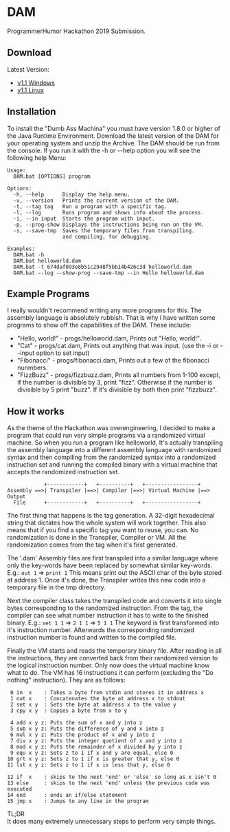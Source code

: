 # DAM
ProgrammerHumor Hackathon 2019 Submission.

## Download

Latest Version:
 * [v1.1 Windows](https://github.com/Sam36502/DAM/blob/master/releases/v1.1/DAM_v1.1_win.zip)
 * [v1.1 Linux](https://github.com/Sam36502/DAM/blob/master/releases/v1.1/DAM_v1.1_lin.zip)

## Installation
To install the "Dumb Ass Machina" you must have
version 1.8.0 or higher of the Java Runtime Environment.
Download the latest version of the DAM for your operating system and unzip the Archive.
The DAM should be run from the console. If you run it with the -h or --help option you will
see the following help Menu:

```
Usage:
  DAM.bat [OPTIONS] program

Options:
  -h, --help      Display the help menu.
  -v, --version   Prints the current version of the DAM.
  -t, --tag tag   Run a program with a specific tag.
  -l, --log       Runs program and shows info about the process.
  -i, --in input  Starts the program with input.
  -p, --prog-show Displays the instructions being run on the VM.
  -s, --save-tmp  Saves the temporary files from transpiling.
                  and compiling, for debugging.

Examples:
  DAM.bat -h
  DAM.bat helloworld.dam
  DAM.bat -t 674daf093e8b51c2948f5bb14b426c3d helloworld.dam
  DAM.bat --log --show-prog --save-tmp --in Hello helloworld.dam
```

## Example Programs
I really wouldn't recommend writing any more programs for this.
The assembly language is absolutely rubbish.
That is why I have written some programs to show off the
capabilities of the DAM. These include:

 * "Hello, world!" - progs/helloworld.dam, Prints out "Hello, world!".
 * "Cat" - progs/cat.dam, Prints out anything that was input. (use the -i or --input option to set input)
 * "Fibonacci" - progs/fibonacci.dam, Prints out a few of the fibonacci nunmbers.
 * "FizzBuzz" - progs/fizzbuzz.dam, Prints all numbers from 1-100 except, if the number is divisible by
 3, print "fizz". Otherwise if the number is divisible by 5 print "buzz". If it's divisible by both then print "fizzbuzz".

## How it works
As the theme of the Hackathon was overengineering, I decided to make a program that could
run very simple programs via a randomized virtual machine. So when you run a program like
helloworld, It's actually transpiling the assembly language into a different assembly language with
randomized syntax and then compiling from the randomized syntax into a randomized instruction set
and running the compiled binary with a virtual machine that accepts the randomized instruction set.
```
            +------------+   +----------+   +-----------------+
Assembly ==>| Transpiler |==>| Compiler |==>| Virtual Machine |==> Output
  File      +------------+   +----------+   +-----------------+
```
The first thing that happens is the tag generation. A 32-digit hexadecimal string
that dictates how the whole system will work together. This also means that if you
find a specific tag you want to reuse, you can. No randomization is done in the Transpiler, Compiler
or VM. All the randomization comes from the tag when it's first generated.

The '.dam' Assembly files are first transpiled into a similar language where only the key-words have
been replaced by somewhat similar key-words. E.g.: `out 1` => `print 1` This means print out the ASCII
char of the byte stored at address 1. Once it's done, the Transpiler writes this new code into a temporary
file in the tmp directory.

Next the compiler class takes the transpiled code and converts it into single bytes corresponding to the
randomized instruction. From the tag, the compiler can see what number instruction it has to write to the
finished binary. E.g.: `set 1 1` => `2 1 1` => `5 1 1`
The keyword is first transformed into it's instruction number. Afterwards the corresponding randomized instruction number is
found and written to the compiled file.

Finally the VM starts and reads the temporary binary file. After reading in all the instructions, they are converted back from
their randomized version to the logical instruction number. Only now does the virtual machine know what to do. The VM has 16 instructions it can perform (excluding the "Do nothing" instruction). They are as follows:
```
 0 in  x    : Takes a byte from stdin and stores it in address x
 1 out x    : Concatenates the byte at address x to stdout
 2 set x y  : Sets the byte at address x to the value y
 3 cpy x y  : Copies a byte from x to y

 4 add x y z: Puts the sum of x and y into z
 5 sub x y z: Puts the difference of y and x into z
 6 mul x y z: Puts the product of x and y into z
 7 div x y z: Puts the integer quotient of x and y into z
 8 mod x y z: Puts the remainder of x divided by y into z
 9 equ x y z: Sets z to 1 if x and y are equal, else 0
10 grt x y z: Sets z to 1 if x is greater that y, else 0
11 lst x y z: Sets z to 1 if x is less that y, else 0

12 if  x    : skips to the next 'end' or 'else' so long as x isn't 0
13 else     : skips to the next 'end' unless the previous code was executed
14 end      : ends an if/else statement
15 jmp x    : Jumps to any line in the program
```

TL;DR\
It does many extremely unnecessary steps to perform very simple things.
